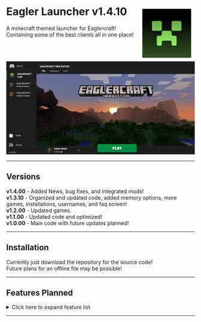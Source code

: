# <img src=".github/assets/logo.png" align="right" width="150px"> Eagler Launcher v1.4.10
 A minecraft themed launcher for Eaglercraft!<br>
 Containing some of the best clients all in one place!


<img src=".github/assets/launcher.png"><br>

<hr>

 ## Versions
 __v1.4.00__ - Added News, bug fixes, and integrated mods!<br>
 __v1.3.10__ - Organized and updated code, added memory options, more games, installations, usernames, and faq screen!<br>
 __v1.2.00__ - Updated games.<br>
 __v1.1.00__ - Updated code and optimized!<br>
 __v1.0.00__ - Main code with future updates planned!

 <hr>

## Installation
 Currently just download the repository for the source code!<br>
 Future plans for an offline file may be possible!

<hr>

## Features Planned

<details>
<summary>Click here to expand feature list</summary>

- [ ] Add the servers screen
- [x] Add Credits screen
- [ ] Add Settings screen
- [x] Rewrite some of the css and js
- [x] Organize code, and add comments
- [ ] Add a customizable launcher selector
- [x] Save last played game
- [x] Add FAQ screen
- [x] Add Installations screen
- [x] Add Mods screen
- [ ] Add Skins screen
- [x] Add News screen
- [ ] Fix display errors
- [ ] Offline launcher download?
</details>

<hr>
